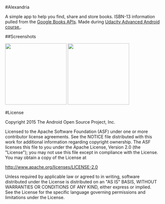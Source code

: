 #Alexandria

A simple app to help you find, share and store books. ISBN-13 information pulled from the [Google Books APIs](https://developers.google.com/apis-explorer).  Made during [ Udacity Advanced Android course.](https://www.udacity.com/course/ud855).





##Screenshots

[<img src="http://i.imgur.com/9m4PwW4.png" width=200>](http://i.imgur.com/9m4PwW4.png)
[<img src="http://i.imgur.com/iT9T6OM.png" width=200>](http://i.imgur.com/iT9T6OM.png)

#License

Copyright 2015 The Android Open Source Project, Inc.

Licensed to the Apache Software Foundation (ASF) under one or more contributor
license agreements.  See the NOTICE file distributed with this work for
additional information regarding copyright ownership.  The ASF licenses this
file to you under the Apache License, Version 2.0 (the "License"); you may not
use this file except in compliance with the License.  You may obtain a copy of
the License at

http://www.apache.org/licenses/LICENSE-2.0

Unless required by applicable law or agreed to in writing, software
distributed under the License is distributed on an "AS IS" BASIS, WITHOUT
WARRANTIES OR CONDITIONS OF ANY KIND, either express or implied.  See the
License for the specific language governing permissions and limitations under
the License.

